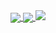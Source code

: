 
<a href="https://github.com/jayarrowz">
  <img align="center" src="https://github-readme-stats-ochre-three.vercel.app/api?username=JayArrowz&count_private=true&show_icons=true&theme=radical" />
</a>
<a href="https://github.com/jayarrowz">
  <img align="center" src="https://github-readme-stats.vercel.app/api/top-langs/?username=JayArrowz" />
</a>
<a href="https://github.com/jayarrowz">
  <img src="https://github-readme-stats-ochre-three.vercel.app/api/wakatime?username=@JayArrowz" />
</a>
